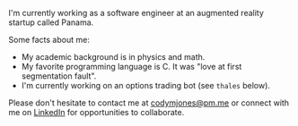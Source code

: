 I'm currently working as a software engineer at an augmented reality startup called Panama.

Some facts about me:

- My academic background is in physics and math.
- My favorite programming language is C. It was "love at first segmentation fault".
- I'm currently working on an options trading bot (see `thales` below).

Please don't hesitate to contact me at codymjones@pm.me or connect with me on [LinkedIn](https://linkedin.com/in/cm-jones) for opportunities to collaborate.
